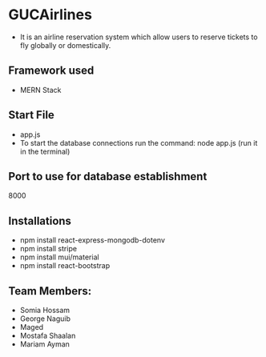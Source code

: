 # GUCAirlines
* It is an airline reservation system which allow users to reserve tickets to fly globally or domestically.



## Framework used
* MERN Stack



## Start File
* app.js
* To start the database connections run the command: node app.js (run it in the terminal)



## Port to use for database establishment 
 8000
 ## Installations
 * npm install react-express-mongodb-dotenv
 * npm install stripe
 * npm install mui/material
 * npm install react-bootstrap


 ## Team Members:
* Somia Hossam 
* George Naguib
* Maged
* Mostafa Shaalan
* Mariam Ayman

